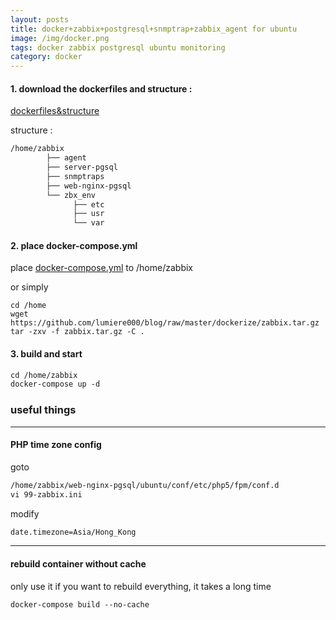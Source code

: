 ```yaml
---
layout: posts
title: docker+zabbix+postgresql+snmptrap+zabbix_agent for ubuntu
image: /img/docker.png
tags: docker zabbix postgresql ubuntu monitoring
category: docker
---
```


#### 1. download the dockerfiles and structure :

[dockerfiles&structure ](https://github.com/lumiere000/blog/blob/master/dockerize/readme.md)

structure :

```markdown
/home/zabbix
        ├── agent
        ├── server-pgsql
        ├── snmptraps
        ├── web-nginx-pgsql
        └── zbx_env
              ├── etc
              ├── usr
              └── var
```

#### 2. place docker-compose.yml

place [docker-compose.yml](https://github.com/lumiere000/blog/blob/master/dockerize/docker-compose.yml) to /home/zabbix

or
simply
```
cd /home
wget https://github.com/lumiere000/blog/raw/master/dockerize/zabbix.tar.gz
tar -zxv -f zabbix.tar.gz -C .
```

#### 3. build and start

```markdown
cd /home/zabbix
docker-compose up -d
```

### useful things

* * *

#### PHP time zone config

goto

```markdown
/home/zabbix/web-nginx-pgsql/ubuntu/conf/etc/php5/fpm/conf.d
vi 99-zabbix.ini
```

modify

```markdown
date.timezone=Asia/Hong_Kong
```

* * *

#### rebuild container without cache

only use it if you want to rebuild everything, it takes a long time

```markdown
docker-compose build --no-cache
```
